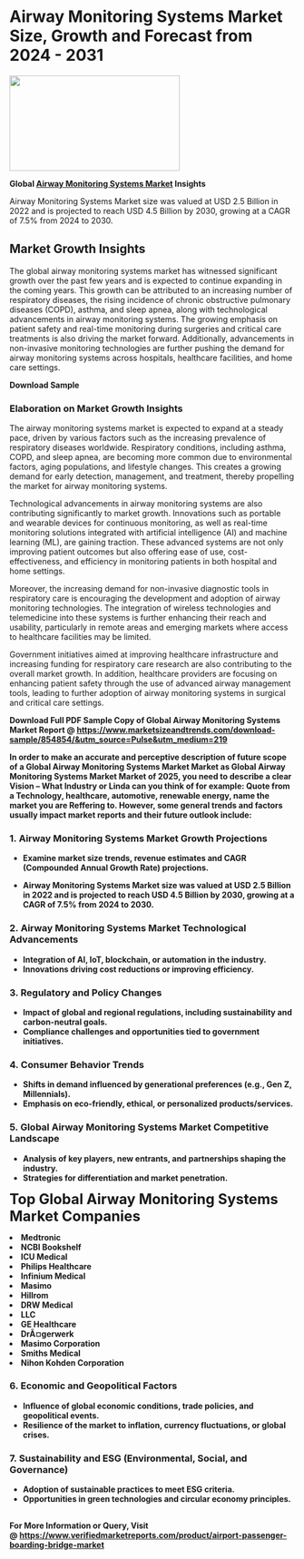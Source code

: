<H1>Airway Monitoring Systems Market Size, Growth and Forecast from 2024 - 2031</H1><img class="aligncenter size-medium wp-image-584254" src="https://thirdeyenews.in/wp-content/uploads/2024/09/Global-Market-Research-300x168.jpeg" alt="" width="300" height="168" /><p><strong>Global&nbsp;<a href="https://www.marketsizeandtrends.com/download-sample/854854/&amp;utm_source=Pulse&amp;utm_medium=219">Airway Monitoring Systems Market</a> Insights</strong></p><p>Airway Monitoring Systems Market size was valued at USD 2.5 Billion in 2022 and is projected to reach USD 4.5 Billion by 2030, growing at a CAGR of 7.5% from 2024 to 2030.</p><p><h2>Market Growth Insights</h2> <p>The global airway monitoring systems market has witnessed significant growth over the past few years and is expected to continue expanding in the coming years. This growth can be attributed to an increasing number of respiratory diseases, the rising incidence of chronic obstructive pulmonary diseases (COPD), asthma, and sleep apnea, along with technological advancements in airway monitoring systems. The growing emphasis on patient safety and real-time monitoring during surgeries and critical care treatments is also driving the market forward. Additionally, advancements in non-invasive monitoring technologies are further pushing the demand for airway monitoring systems across hospitals, healthcare facilities, and home care settings.</p> <p><strong>Download Sample</strong></p> <h3>Elaboration on Market Growth Insights</h3> <p>The airway monitoring systems market is expected to expand at a steady pace, driven by various factors such as the increasing prevalence of respiratory diseases worldwide. Respiratory conditions, including asthma, COPD, and sleep apnea, are becoming more common due to environmental factors, aging populations, and lifestyle changes. This creates a growing demand for early detection, management, and treatment, thereby propelling the market for airway monitoring systems.</p> <p>Technological advancements in airway monitoring systems are also contributing significantly to market growth. Innovations such as portable and wearable devices for continuous monitoring, as well as real-time monitoring solutions integrated with artificial intelligence (AI) and machine learning (ML), are gaining traction. These advanced systems are not only improving patient outcomes but also offering ease of use, cost-effectiveness, and efficiency in monitoring patients in both hospital and home settings.</p> <p>Moreover, the increasing demand for non-invasive diagnostic tools in respiratory care is encouraging the development and adoption of airway monitoring technologies. The integration of wireless technologies and telemedicine into these systems is further enhancing their reach and usability, particularly in remote areas and emerging markets where access to healthcare facilities may be limited.</p> <p>Government initiatives aimed at improving healthcare infrastructure and increasing funding for respiratory care research are also contributing to the overall market growth. In addition, healthcare providers are focusing on enhancing patient safety through the use of advanced airway management tools, leading to further adoption of airway monitoring systems in surgical and critical care settings.</p> <p><strong></p><p><span class=""><strong>Download Full PDF Sample Copy of Global Airway Monitoring Systems Market Report</strong> @ <a href="https://www.marketsizeandtrends.com/download-sample/854854/&amp;utm_source=Pulse&amp;utm_medium=219" target="_blank">https://www.marketsizeandtrends.com/download-sample/854854/&amp;utm_source=Pulse&amp;utm_medium=219</a></span></p><p>In order to make an accurate and perceptive description of future scope of a Global&nbsp;Airway Monitoring Systems Market Market as Global&nbsp;Airway Monitoring Systems Market Market of 2025, you need to describe a clear Vision &ndash; What Industry or Linda can you think of for example: Quote from a Technology, healthcare, automotive, renewable energy, name the market you are Reffering to. However, some general trends and factors usually impact market reports and their future outlook include:</p><h3>1.&nbsp;<strong>Airway Monitoring Systems Market Growth Projections</strong></h3><ul><li>Examine market size trends, revenue estimates and CAGR (Compounded Annual Growth Rate) projections.</li><li><p>Airway Monitoring Systems Market size was valued at USD 2.5 Billion in 2022 and is projected to reach USD 4.5 Billion by 2030, growing at a CAGR of 7.5% from 2024 to 2030.</p></li></ul><h3>2.&nbsp;<strong>Airway Monitoring Systems Market Technological Advancements</strong></h3><ul><li>Integration of AI, IoT, blockchain, or automation in the industry.</li><li>Innovations driving cost reductions or improving efficiency.</li></ul><h3>3.&nbsp;<strong>Regulatory and Policy Changes</strong></h3><ul><li>Impact of global and regional regulations, including sustainability and carbon-neutral goals.</li><li>Compliance challenges and opportunities tied to government initiatives.</li></ul><h3>4.&nbsp;<strong>Consumer Behavior Trends</strong></h3><ul><li>Shifts in demand influenced by generational preferences (e.g., Gen Z, Millennials).</li><li>Emphasis on eco-friendly, ethical, or personalized products/services.</li></ul><h3>5.&nbsp;<strong>Global Airway Monitoring Systems Market Competitive Landscape</strong></h3><ul><li>Analysis of key players, new entrants, and partnerships shaping the industry.</li><li>Strategies for differentiation and market penetration.</li></ul><p data-pm-slice="1 1 []"><span style="color: inherit; font-family: inherit; font-size: 25px;">Top Global Airway Monitoring Systems Market Companies</span></p><div class="" data-test-id=""><p><li>Medtronic</li><li> NCBI Bookshelf</li><li> ICU Medical</li><li> Philips Healthcare</li><li> Infinium Medical</li><li> Masimo</li><li> Hillrom</li><li> DRW Medical</li><li> LLC</li><li> GE Healthcare</li><li> DrÃ¤gerwerk</li><li> Masimo Corporation</li><li> Smiths Medical</li><li> Nihon Kohden Corporation</li></p></div><h3>6.&nbsp;<strong>Economic and Geopolitical Factors</strong></h3><ul><li>Influence of global economic conditions, trade policies, and geopolitical events.</li><li>Resilience of the market to inflation, currency fluctuations, or global crises.</li></ul><h3>7.&nbsp;<strong>Sustainability and ESG (Environmental, Social, and Governance)</strong></h3><ul><li>Adoption of sustainable practices to meet ESG criteria.</li><li>Opportunities in green technologies and circular economy principles.</li></ul><h2><strong style="font-size: 14px;">For More Information or Query, Visit @&nbsp;</strong><a style="background-color: #ffffff; font-size: 14px;" href="https://www.marketsizeandtrends.com/report/airway-monitoring-systems-market/" target="_blank">https://www.verifiedmarketreports.com/product/airport-passenger-boarding-bridge-market</a></h2>
